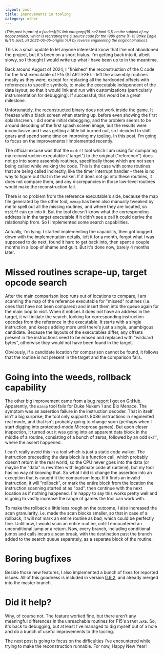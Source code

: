 ```yaml
---
layout: post
title: Improvements in tooling
category: other
---
```

<small>(_This post is part of a [series]({% link category/f15-se2.html %}) on the subject of my hobby project, which is recreating the C source code for the 1989 game [F-15 Strike Eagle II]({% post_url 2022-06-05-origins %}) by reverse engineering the original binaries._)</small>

This is a small update to let anyone interested know that I've not abandoned the project, but it's been on a short hiatus. I'm getting back into it, albeit slowy, so I thought I would write up what I have been up to in the meantime.

Back around August of 2024, I "finished" the reconstruction of the C code for the first executable of F15 (START.EXE). I left the assembly routines mostly as they were, except for replacing all the hardcoded offsets with references to specific symbols, to make the executable independent of the data layout, so that it would link and run with customizations (particularly instrumentation for debugging). If successful, this would be a great milestone.

Unfortunately, the reconstructed binary does not work inside the game. It freezes with a black screen when starting up, before even showing the first splashscreen. I did some initial debugging, and the problem seems to be around decoding of the first splash screen image, but the results were inconclusive and I was getting a little bit burned out, so I decided to shift gears and spend some time on improving my [tooling](https://github.com/neuviemeporte/mzretools). In this post, I'm going to focus on the improvements I implemented recently.

The official excuse was that the `mzdiff` tool which I am using for comparing my reconstruction executable ("target") to the original ("reference") does not go into some assembly routines, specifically those which are not seen being called while walking the code. This is the case with some routines that are being called indirectly, like the timer interrupt handler - there is no way to figure out that in the walker. If it does not go into these routines, it does not compare them, and any discrepancies in those low-level routines would make the reconstruction fail.

There is no problem from the reference executable's side, because the map file generated by the other tool, `mzmap` has been also manually tweaked by me to spell out all the missing routines, and where they are located, so `mzdiff` can go into it. But the tool doesn't know what the corresponding address is in the target executable if it didn't see a call it could derive the relationship from. So I implemented some search capabilities.

Actually, I'm lying. I started implementing the capability, then got bogged down with the implementation details, left it for a month, forgot what I was supposed to do next, found it hard to get back into, then spent a couple months in a loop of shame and guilt. But it's done now, barely 4 months later.

# Missed routines scrape-up, target opcode search 

After the main comparison loop runs out of locations to compare, I am scanning the map of the reference executable for "missed" routines (i.e. ones that have not been compared) and insert them into the queue again for the main loop to visit. When it notices it does not have an address in the target, it will initiate the search, looking for corresponding instruction opcodes from the reference in the executable. It starts with a single instruction, and keeps adding more until there's just a single, unambigous candidate. Because the layouts of the executables differ, any offsets present in the instructions need to be erased and replaced with "wildcard bytes", otherwise they would not have been found in the target. 

Obviously, if a candidate location for comparison cannot be found, it follows that the routine is not present in the target and the comparison fails.

# Going into the weeds, rollback capability

The other big improvement came from a [bug report](https://github.com/neuviemeporte/mzretools/issues/3) I got on GitHub. Apparently, the `mzmap` tool fails for Duke Nukem 1 and Bio Menace. The symptom was an assertion failure in the instruction decoder. That in itself isn't a big surprise, the tool only supports 8086 instructions in segmented real mode, and that isn't probably going to change soon (perhaps when I start digging into protected-mode Microprose games). But upon closer inspection, it turned out it was going into an apparent data block in the middle of a routine, consisting of a bunch of zeros, followed by an odd `0xff`, where the assert happened.

I can't really avoid this in a tool which is just a static code walker. The instruction preceeding the data block is a function call, which probably doesn't return in the real world, so the CPU never goes into the data (or maybe the "data" is rewritten with legitimate code at runtime), but my tool has no way of knowing that. So what I did is change the assertion into an exception that is caught it the comparison loop. If it finds an invalid instruction, it will "rollback", or mark the entire block from the location the instruction scanning started at as "bad", then continue with the next location as if nothing happened. I'm happy to say this works pretty well and is going to vastly increase the range of games the tool can work with.

To make the rollback a little less rough on the outcome, I also increased the scan granularity, i.e. made the scan blocks smaller, so that in case of a rollback, it will not mark an entire routine as bad, which could be perfectly fine. Until now, I would scan an entire routine, until I encountered an unconditional jump or a return. Now, every branch, including conditional jumps and calls incurs a scan break, with the destination past the branch added to the search queue separately, as a separate block of the routine.

# Boring bugfixes

Beside those new features, I also implemented a bunch of fixes for reported issues. All of this goodness is included in version [0.9.2](https://github.com/neuviemeporte/mzretools/releases/tag/v0.9.2), and already merged into the master branch.

# Did it help?

Why, of course not. The feature worked fine, but there aren't any meaningful differences in the unreachable routines for F15's `START.EXE`. So, it's back to debugging, but at least I've managed to dig myself out of a hole and do a bunch of useful improvements to the tooling. 

The next post is going to focus on the difficulties I've encountered while trying to make the reconstruction runnable. For now, Happy New Year!


